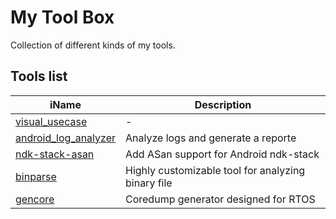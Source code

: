 # My Tool Box
Collection of different kinds of my tools.

## Tools list

iName | Description
-----|------------
[visual_usecase](./visual_usecase/README.md)|-
[android_log_analyzer](./android_log_analyzer/README.md)|Analyze logs and generate a reporte
[ndk-stack-asan](./ndk_stack_asan/README.md)|Add ASan support for Android ndk-stack
[binparse](./binparse/README.md)|Highly customizable tool for analyzing binary file
[gencore](./gencore/README.md)|Coredump generator designed for RTOS
